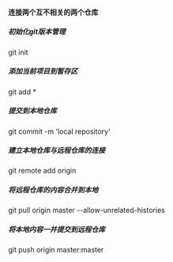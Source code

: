 #### 连接两个互不相关的两个仓库
##### 初始化git版本管理
git init  

##### 添加当前项目到暂存区
git add *

##### 提交到本地仓库
git commit -m 'local repository'

##### 建立本地仓库与远程仓库的连接
git remote add origin <remote repository name>
  
##### 将远程仓库的内容合并到本地
git pull origin master --allow-unrelated-histories

##### 将本地内容一并提交到远程仓库
git push origin master:master

